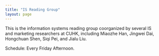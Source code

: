 ```yaml
---
title: "IS Reading Group"
layout: page
---
```

This is the information systems reading group coorganized by several IS and marketing researchers at CUHK, including Miaozhe Han, Jingwei Dai, Hongchuan Shen, Siqi Pei, and Jialu Liu.

Schedule: Every Friday Afternoon.
